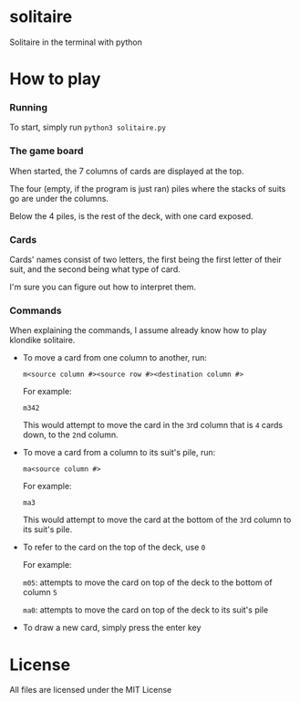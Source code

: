 # solitaire
Solitaire in the terminal with python

# How to play
### Running
To start, simply run `python3 solitaire.py`

### The game board
When started, the 7 columns of cards are displayed at the top.

The four (empty, if the program is just ran) piles where the stacks of suits go are under the columns.

Below the 4 piles, is the rest of the deck, with one card exposed.

### Cards
Cards' names consist of two letters, the first being the first letter of their suit, and the second being what type of card.

I'm sure you can figure out how to interpret them.

### Commands
When explaining the commands, I assume already know how to play klondike solitaire.

* To move a card from one column to another, run:

  `m<source column #><source row #><destination column #>`

  For example:

  `m342`

  This would attempt to move the card in the `3`rd column that is `4` cards down, to the `2`nd column. 

* To move a card from a column to its suit's pile, run:
  
  `ma<source column #>`
  
  For example:
  
  `ma3`
  
  This would attempt to move the card at the bottom of the `3`rd column to its suit's pile.
  
* To refer to the card on the top of the deck, use `0`

  For example:
  
  `m05`: attempts to move the card on top of the deck to the bottom of column `5`
  
  `ma0`: attempts to move the card on top of the deck to its suit's pile

* To draw a new card, simply press the enter key

# License
All files are licensed under the MIT License

